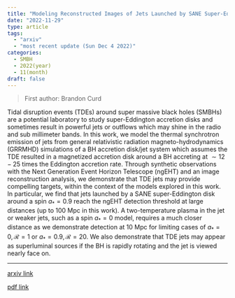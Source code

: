 ```yaml
---
title: "Modeling Reconstructed Images of Jets Launched by SANE Super-Eddington Accretion Flows Around SMBHs with the ngEHT"
date: "2022-11-29"
type: article
tags:
  - "arxiv"
  - "most recent update (Sun Dec 4 2022)"
categories:
  - SMBH
  - 2022(year)
  - 11(month)
draft: false
---
```


> First author: Brandon Curd

 Tidal disruption events (TDEs) around super massive black holes (SMBHs) are a
potential laboratory to study super-Eddington accretion disks and sometimes
result in powerful jets or outflows which may shine in the radio and sub
millimeter bands. In this work, we model the thermal synchrotron emission of
jets from general relativistic radiation magneto-hydrodynamics (GRRMHD)
simulations of a BH accretion disk/jet system which assumes the TDE resulted in
a magnetized accretion disk around a BH accreting at $\sim 12-25$ times the
Eddington accretion rate. Through synthetic observations with the Next
Generation Event Horizon Telescope (ngEHT) and an image reconstruction
analysis, we demonstrate that TDE jets may provide compelling targets, within
the context of the models explored in this work. In particular, we find that
jets launched by a SANE super-Eddington disk around a spin $a_*=0.9$ reach the
ngEHT detection threshold at large distances (up to 100 Mpc in this work). A
two-temperature plasma in the jet or weaker jets, such as a spin $a_*=0$ model,
requires a much closer distance as we demonstrate detection at 10 Mpc for
limiting cases of $a_*=0,\,\mathcal{R}=1$ or $a_*=0.9,\, \mathcal{R}=20$. We
also demonstrate that TDE jets may appear as superluminal sources if the BH is
rapidly rotating and the jet is viewed nearly face on.

---
[arxiv link](http://arxiv.org/abs/2211.15906v1)

[pdf link](http://arxiv.org/pdf/2211.15906v1)